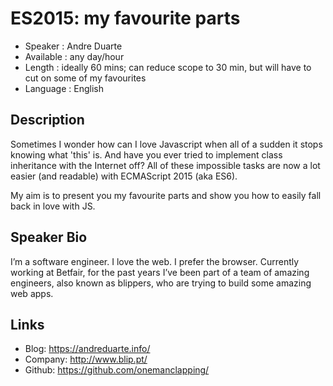ES2015: my favourite parts
========================

* Speaker   : Andre Duarte
* Available : any day/hour
* Length    : ideally 60 mins; can reduce scope to 30 min, but will have to cut on some of my favourites
* Language  : English

Description
-----------

Sometimes I wonder how can I love Javascript when all of a sudden it stops knowing what 'this' is. And have you ever tried to implement class inheritance with the Internet off? All of these impossible tasks are now a lot easier (and readable) with ECMAScript 2015 (aka ES6).

My aim is to present you my favourite parts and show you how to easily fall back in love with JS.

Speaker Bio
-----------

I’m a software engineer. I love the web. I prefer the browser. Currently working at Betfair, for the past years I’ve been part of a team of amazing engineers, also known as blippers, who are trying to build some amazing web apps. 

Links
-----

* Blog: https://andreduarte.info/
* Company: http://www.blip.pt/
* Github: https://github.com/onemanclapping/